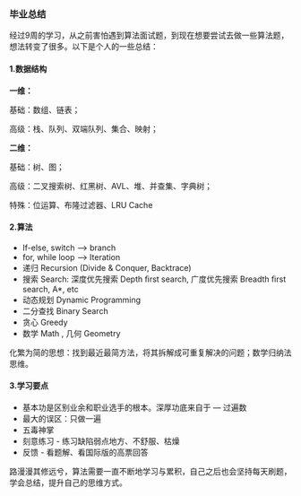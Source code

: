 ### 毕业总结

经过9周的学习，从之前害怕遇到算法面试题，到现在想要尝试去做一些算法题，想法转变了很多。以下是个人的一些总结：

#### 1.数据结构

**一维：**

基础：数组、链表；

高级：栈、队列、双端队列、集合、映射；

**二维：**

基础：树、图；

高级：二叉搜索树、红黑树、AVL、堆、并查集、字典树；

特殊：位运算、布隆过滤器、LRU Cache

#### 2.算法

* If-else, switch —> branch
* for, while loop —> Iteration
* 递归 Recursion (Divide & Conquer, Backtrace)
* 搜索 Search: 深度优先搜索 Depth ﬁrst search, 广度优先搜索 Breadth ﬁrst search, A*, etc
* 动态规划 Dynamic Programming
* 二分查找 Binary Search
* 贪心 Greedy
* 数学 Math , 几何 Geometry 

化繁为简的思想：找到最近最简方法，将其拆解成可重复解决的问题；数学归纳法思维。

#### 3.学习要点

* 基本功是区别业余和职业选⼿的根本。深厚功底来⾃于 — 过遍数 
* 最⼤的误区：只做⼀遍
* 五毒神掌
* 刻意练习 - 练习缺陷弱点地⽅、不舒服、枯燥
* 反馈 - 看题解、看国际版的⾼票回答

路漫漫其修远兮，算法需要一直不断地学习与累积，自己之后也会坚持每天刷题，学会总结，提升自己的思维方式。